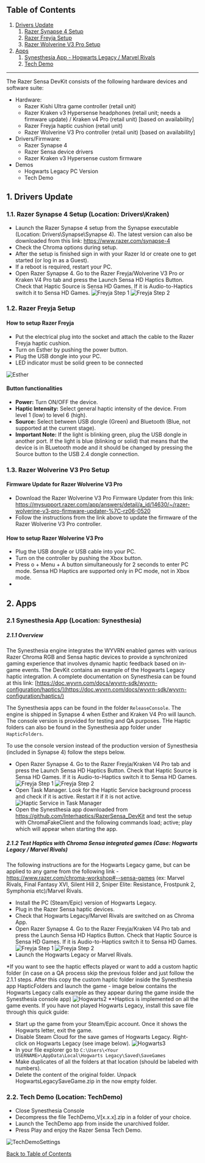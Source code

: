 ## Table of Contents
1. [Drivers Update](#drivers-update)
    1. [Razer Synapse 4 Setup](#razer-synapse)
    2. [Razer Freyja Setup](#esther-device-setup)
    3. [Razer Wolverine V3 Pro Setup](#wolverine-device-setup)
2. [Apps](#apps)
    1. [Synesthesia App - Hogwarts Legacy / Marvel Rivals](#synesthesia-app)
    2. [Tech Demo](#tech-demo) 

---

The Razer Sensa DevKit consists of the following hardware devices and software suite:
- Hardware:
  - Razer Kishi Ultra game controller (retail unit)
  - Razer Kraken v3 Hypersense headphones (retail unit; needs a firmware update) / Kraken v4 Pro (retail unit) [based on availability]
  - Razer Freyja haptic cushion (retail unit)
  - Razer Wolverine V3 Pro controller (retail unit) [based on availability]
- Drivers/Firmware:
	- Razer Synapse 4
	- Razer Sensa device drivers
	- Razer Kraken v3 Hypersense custom firmware
- Demos
  - Hogwarts Legacy PC Version
  - Tech Demo

## 1. Drivers Update <a name="drivers-update"></a>

### 1.1. Razer Synapse 4 Setup <a name="razer-synapse"></a> (Location: Drivers\Kraken)

- Launch the Razer Synapse 4 setup from the Synapse executable (Location: Drivers\Synapse\Synapse 4). The latest version can also be downloaded from this link: https://www.razer.com/synapse-4
- Check the Chroma options during setup.
- After the setup is finished sign in with your Razer Id or create one to get started (or log in as a Guest). 
- If a reboot is required, restart your PC.
- Open Razer Synapse 4. Go to the Razer Freyja/Wolverine V3 Pro or Kraken V4 Pro tab and press the Launch Sensa HD Haptics Button. Check that Haptic Source is Sensa HD Games. If it is Audio-to-Haptics switch it to Sensa HD Games.
![Freyja Step 1](Documentation/Images/Razer-synapse-freyja-tab.png)
![Freyja Step 2](Documentation/Images/Razer-chroma-freyja-tab.png)

### 1.2. Razer Freyja Setup <a name="esther-device-setup"></a>

#### How to setup Razer Freyja

- Put the electrical plug into the socket and attach the cable to the Razer Freyja haptic cushion.
- Turn on Esther by pushing the power button.
- Plug the USB dongle into your PC.
- LED indicator must be solid green to be connected

![Esther](Documentation/Images/Esther_buttons.png)

#### Button functionalities

- **Power:** Turn ON/OFF the device.
- **Haptic Intensity:** Select general haptic intensity of the device. From level 1 (low) to level 6 (high).
- **Source:** Select between USB dongle (Green) and Bluetooth (Blue, not supported at the current stage).
- **Important Note:** If the light is blinking green, plug the USB dongle in another port. If the light is blue (blinking or solid) that means that the device is in BLuetooth mode and it should be changed by pressing the Source button to the USB 2.4 dongle connection.

### 1.3. Razer Wolverine V3 Pro Setup <a name="wolverine-device-setup"></a>

#### Firmware Update for Razer Wolverine V3 Pro

 - Download the Razer Wolverine V3 Pro Firmware Updater from this link: https://mysupport.razer.com/app/answers/detail/a_id/14630/~/razer-wolverine-v3-pro-firmware-updater-%7C-rz06-0520 
 - Follow the instructions from the link above to update the firmware of the Razer Wolverine V3 Pro controller.

#### How to setup Razer Wolverine V3 Pro

- Plug the USB dongle or USB cable into your PC.
- Turn on the controller by pushing the Xbox button.
- Press o + Menu + A button simultaneously for 2 seconds to enter PC mode. Sensa HD Haptics are supported only in PC mode, not in Xbox mode.
- 

## 2. Apps <a name="apps"></a>

### 2.1 Synesthesia App <a name="synesthesia-app"></a> (Location: Synesthesia)

##### 2.1.1 Overview

The Synesthesia engine integrates the WYVRN enabled games with various Razer Chroma RGB and Sensa haptic devices to provide a synchronized gaming experience that involves dynamic haptic feedback based on in-game events. The DevKit contains an example of the Hogwarts Legacy haptic integration. A complete documentation on Synesthesia can be found at this link: [https://doc.wyvrn.com/docs/wyvrn-sdk/wyvrn-configuration/haptics/](https://doc.wyvrn.com/docs/wyvrn-sdk/wyvrn-configuration/haptics/)

The Synesthesia apps can be found in the folder `ReleaseConsole`. The engine is shipped in Synapse 4 when Esther and Kraken V4 Pro will launch. The console version is provided for testing and QA purposes. THe Haptic folders can also be found in the Synesthesia app folder under `HapticFolders`.  

To use the console version instead of the production version of Synesthesia (included in Synapse 4) follow the steps below.

- Open Razer Synapse 4. Go to the Razer Freyja/Kraken V4 Pro tab and press the Launch Sensa HD Haptics Button. Check that Haptic Source is Sensa HD Games. If it is Audio-to-Haptics switch it to Sensa HD Games.
![Freyja Step 1](Documentation/Images/Razer-synapse-freyja-tab.png)
![Freyja Step 2](Documentation/Images/Razer-chroma-freyja-tab.png)
- Open Task Manager. Look for the Haptic Service background process and check if it is active. Restart it if it is not active.
![Haptic Service in Task Manager](Documentation/Images/Haptic_Service_End_Process.jpg)
- Open the Synesthesia app downloaded from https://github.com/Interhaptics/RazerSensa_DevKit and test the setup with ChromaFakeClient and the following commands load; active; play which will appear when starting the app. 

##### 2.1.2 Test Haptics with Chroma Sensa integrated games (Case: Hogwarts Legacy / Marvel Rivals)

The following instructions are for the Hogwarts Legacy game, but can be applied to any game from the following link - https://www.razer.com/chroma-workshop#--sensa-games (ex: Marvel Rivals, Final Fantasy XVI, Silent Hill 2, Sniper Elite: Resistance, Frostpunk 2, Symphonia etc)/Marvel Rivals. 
- Install the PC (Steam/Epic) version of Hogwarts Legacy.
- Plug in the Razer Sensa haptic devices.
- Check that Hogwarts Legacy/Marvel Rivals are switched on as Chroma App. 
- Open Razer Synapse 4. Go to the Razer Freyja/Kraken V4 Pro tab and press the Launch Sensa HD Haptics Button. Check that Haptic Source is Sensa HD Games. If it is Audio-to-Haptics switch it to Sensa HD Games.
![Freyja Step 1](Documentation/Images/Razer-synapse-freyja-tab.png)
![Freyja Step 2](Documentation/Images/Razer-chroma-freyja-tab.png)
- Launch the Hogwarts Legacy or Marvel Rivals.

*If you want to see the haptic effects played or want to add a custom haptic folder (in case on a QA process skip the previous folder and just follow the 2.1.1 steps. After this copy the custom haptic folder inside the Synesthesia app HapticFolders and launch the game - image below contains the Hogwarts Legacy calls example as they appear during the game inside the Synesthesia console app)
![Hogwarts2](Documentation/Images/SynesthesiaHogwarts.png)
**Haptics is implemented on all the game events. If you have not played Hogwarts Legacy, install this save file through this quick guide:
- Start up the game from your Steam/Epic account. Once it shows the Hogwarts letter, exit the game.
- Disable Steam Cloud for the save games of Hogwarts Legacy. Right-click on Hogwarts Legacy (see image below).
![Hogwarts3](Documentation/Images/Hogwarts_Legacy_SteamCloud.png)
- In your file explorer go to `C:\Users\<Your USERNAME>\AppData\Local\Hogwarts Legacy\Saved\SaveGames`
- Make duplicates of all the folders at that location (should be labeled with numbers). 
- Delete the content of the original folder. Unpack HogwartsLegacySaveGame.zip in the now empty folder.

### 2.2. Tech Demo <a name="tech-demo"></a> (Location: TechDemo)
- Close Synesthesia Console
- Decompress the file TechDemo_V[x.x.x].zip in a folder of your choice.
- Launch the TechDemo app from inside the unarchived folder.
- Press Play and enjoy the Razer Sensa Tech Demo.

![TechDemoSettings](Documentation/Images/TechDemoSettings.png)

[Back to Table of Contents](#table-of-contents)
